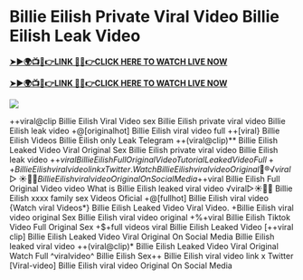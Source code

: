 # Billie Eilish Private Viral Video Billie Eilish Leak Video

**[➤►🌍📺📱👉LINK 🔴✅👉CLICK HERE TO WATCH LIVE NOW](https://cutt.ly/ZrqxdKBg)**

**[➤►🌍📺📱👉LINK 🔴✅👉CLICK HERE TO WATCH LIVE NOW](https://cutt.ly/ZrqxdKBg)**

[![](https://blogger.googleusercontent.com/img/b/R29vZ2xl/AVvXsEjly1_Jd6fwzfMpqBttKB75cqKlfeme68djTcwoVtnCKQqlBEMC7avhQDkCiZP2V4MA4ADw2tRwTKTbstPHU5ZNXJeaRPOBgpDy-TmzhSmEb-NeClIFzVdOblRd6Ch1U9LBiEulx0WHmcZEwxwUxagnbG0kPcZgqm5HvpiKMTTe5kCP6VDr6LTudCVCw34b/s1280/Leaked.png)](https://cutt.ly/ZrqxdKBg)

++viral@clip Billie Eilish Viral Video sex Billie Eilish private viral video Billie Eilish leak video +@[originalhot] Billie Eilish viral video full ++[viral} Billie Eilish Videos Billie Eilish only Leak Telegram ++(viral@clip)** Billie Eilish Leaked Video Viral Original Sex Billie Eilish private viral video Billie Eilish leak video +$+viral Billie Eilish Full Original Video Tutorial Leaked Video Full++ Billie Eilish viral video link x Twitter. {Watch} Billie Eilish viral video Original 👙®️√viral▷☀️👄💥 Billie Eilish viral video Original On Social Media +$+viral Billie Eilish Full Original Video video What is Billie Eilish leaked viral video ️√viral▷☀️👄💥 Billie Eilish xxxx family sex Videos Oficial +@[fullhot] Billie Eilish viral video {Watch viral Videos*} Billie Eilish Leaked Video Viral Video. +Billie Eilish viral video original Sex Billie Eilish viral video original +%+viral Billie Eilish Tiktok Video Full Original Sex +$+full videos viral Billie Eilish Leaked Video [++viral clip] Billie Eilish Leaked Video Viral Original On Social Media Billie Eilish leaked viral video ++(viral@clip)* Billie Eilish Leaked Video Viral Original Watch Full ^viralvideo^ Billie Eilish Sex++ Billie Eilish viral video link x Twitter [Viral-video] Billie Eilish viral video Original On Social Media
